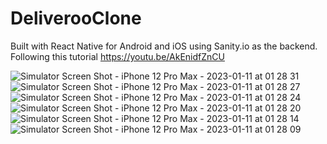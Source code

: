 # DeliverooClone

Built with React Native for Android and iOS using Sanity.io as the backend.
Following this tutorial https://youtu.be/AkEnidfZnCU

![Simulator Screen Shot - iPhone 12 Pro Max - 2023-01-11 at 01 28 31](https://user-images.githubusercontent.com/22520267/211696820-bb432d03-8161-4a5e-b972-be95b0bed5fa.png)
![Simulator Screen Shot - iPhone 12 Pro Max - 2023-01-11 at 01 28 27](https://user-images.githubusercontent.com/22520267/211696823-72406938-f32d-4108-8c3e-396b8f4b2997.png)
![Simulator Screen Shot - iPhone 12 Pro Max - 2023-01-11 at 01 28 24](https://user-images.githubusercontent.com/22520267/211696827-8e1c02fb-5d0a-484f-9967-025509792a9c.png)
![Simulator Screen Shot - iPhone 12 Pro Max - 2023-01-11 at 01 28 20](https://user-images.githubusercontent.com/22520267/211696828-03370ddf-0e9a-4a45-bb74-54d7b264c021.png)
![Simulator Screen Shot - iPhone 12 Pro Max - 2023-01-11 at 01 28 14](https://user-images.githubusercontent.com/22520267/211696833-ebae66cf-9549-461c-9d3c-36a8c0c51e63.png)
![Simulator Screen Shot - iPhone 12 Pro Max - 2023-01-11 at 01 28 09](https://user-images.githubusercontent.com/22520267/211696835-23c5e24b-8d5f-4fd7-8ad7-0cb36899ca49.png)
